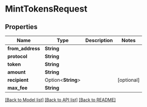# MintTokensRequest

## Properties

Name | Type | Description | Notes
------------ | ------------- | ------------- | -------------
**from_address** | **String** |  | 
**protocol** | **String** |  | 
**token** | **String** |  | 
**amount** | **String** |  | 
**recipient** | Option<**String**> |  | [optional]
**max_fee** | **String** |  | 

[[Back to Model list]](../README.md#documentation-for-models) [[Back to API list]](../README.md#documentation-for-api-endpoints) [[Back to README]](../README.md)


